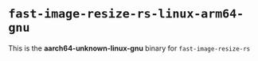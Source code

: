 # `fast-image-resize-rs-linux-arm64-gnu`

This is the **aarch64-unknown-linux-gnu** binary for `fast-image-resize-rs`
